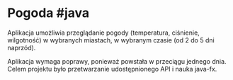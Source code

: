 # Pogoda #java
Aplikacja umożliwia przeglądanie pogody (temperatura, ciśnienie, wilgotność) w wybranych miastach, w wybranym czasie (od 2 do 5 dni naprzód).

Aplikacja wymaga poprawy, ponieważ powstała w przeciągu jednego dnia. Celem projektu było przetwarzanie udostępnionego API i nauka java-fx.
